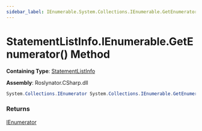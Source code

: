 ```yaml
---
sidebar_label: IEnumerable.System.Collections.IEnumerable.GetEnumerator
---
```


# StatementListInfo\.IEnumerable\.GetEnumerator\(\) Method

**Containing Type**: [StatementListInfo](../index.md)

**Assembly**: Roslynator\.CSharp\.dll

```csharp
System.Collections.IEnumerator System.Collections.IEnumerable.GetEnumerator()
```

### Returns

[IEnumerator](https://docs.microsoft.com/en-us/dotnet/api/system.collections.ienumerator)

